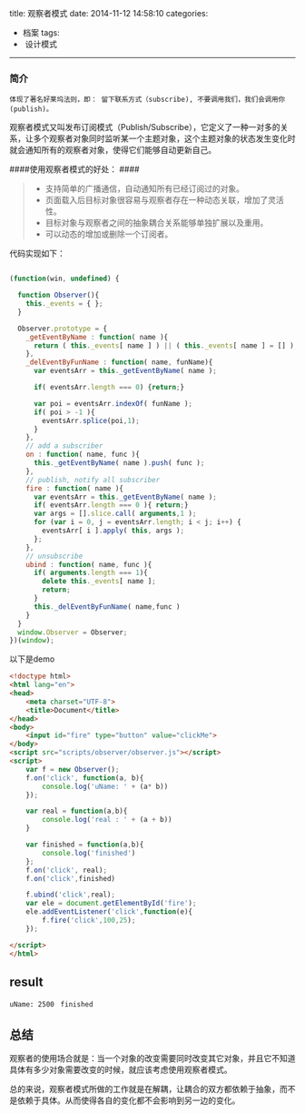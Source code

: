 title: 观察者模式
date: 2014-11-12 14:58:10
categories:
- 档案
tags:
-  设计模式
---
### 简介 ###

`体现了著名好莱坞法则，即： 留下联系方式（subscribe), 不要调用我们，我们会调用你(publish)。`


观察者模式又叫发布订阅模式（Publish/Subscribe），它定义了一种一对多的关系，让多个观察者对象同时监听某一个主题对象，这个主题对象的状态发生变化时就会通知所有的观察者对象，使得它们能够自动更新自己。
<!-- more -->

####使用观察者模式的好处： ####

> * 支持简单的广播通信，自动通知所有已经订阅过的对象。
> * 页面载入后目标对象很容易与观察者存在一种动态关联，增加了灵活性。
> * 目标对象与观察者之间的抽象耦合关系能够单独扩展以及重用。
> * 可以动态的增加或删除一个订阅者。

代码实现如下：




```javascript

(function(win, undefined) {

  function Observer(){
    this._events = { };
  }

  Observer.prototype = {
    _getEventByName : function( name ){
      return ( this._events[ name ] ) || ( this._events[ name ] = [] );
    },
    _delEventByFunName : function( name, funName){
      var eventsArr = this._getEventByName( name );

      if( eventsArr.length === 0) {return;}

      var poi = eventsArr.indexOf( funName );
      if( poi > -1 ){
        eventsArr.splice(poi,1);
      }
    },
    // add a subscriber
    on : function( name, func ){
      this._getEventByName( name ).push( func );
    },
    // publish, notify all subscriber
    fire : function( name ){
      var eventsArr = this._getEventByName( name );
      if( eventsArr.length === 0 ){ return;}
      var args = [].slice.call( arguments,1 );
      for (var i = 0, j = eventsArr.length; i < j; i++) {
        eventsArr[ i ].apply( this, args );
      };
    },
    // unsubscribe
    ubind : function( name, func ){
      if( arguments.length === 1){
        delete this._events[ name ];
        return;
      }
      this._delEventByFunName( name,func )
    }
  }
  window.Observer = Observer;
})(window);

```
以下是demo

```html
<!doctype html>
<html lang="en">
<head>
    <meta charset="UTF-8">
    <title>Document</title>
</head>
<body>
    <input id="fire" type="button" value="clickMe">
</body>
<script src="scripts/observer/observer.js"></script>
<script>
    var f = new Observer();
    f.on('click', function(a, b){
        console.log('uName: ' + (a* b))
    });

    var real = function(a,b){
        console.log('real : ' + (a + b))
    }

    var finished = function(a,b){
        console.log('finished')
    };
    f.on('click', real);
    f.on('click',finished)

    f.ubind('click',real);
    var ele = document.getElementById('fire');
    ele.addEventListener('click',function(e){
        f.fire('click',100,25);
    });

</script>
</html>

```

## result

`uName: 2500 `
 `finished `

 ## 总结


观察者的使用场合就是：当一个对象的改变需要同时改变其它对象，并且它不知道具体有多少对象需要改变的时候，就应该考虑使用观察者模式。

总的来说，观察者模式所做的工作就是在解耦，让耦合的双方都依赖于抽象，而不是依赖于具体。从而使得各自的变化都不会影响到另一边的变化。